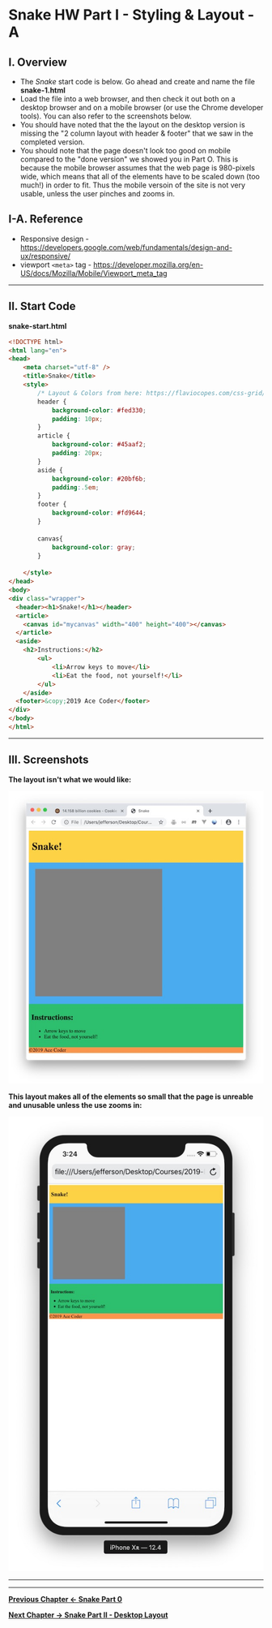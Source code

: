 # Snake HW Part I - Styling & Layout - A

## I. Overview

- The *Snake* start code is below. Go ahead and create and name the file **snake-1.html**  
- Load the file into a web browser, and then check it out both on a desktop browser and on a mobile browser (or use the Chrome developer tools). You can also refer to the screenshots below.
- You should have noted that the the layout on the desktop version is missing the "2 column layout with header & footer" that we saw in the completed version.
- You should note that the page doesn't look too good on mobile compared to the "done version" we showed you in Part O. This is because the mobile browser assumes that the web page is 980-pixels wide, which means that all of the elements have to be scaled down (too much!) in order to fit. Thus the mobile versoin of the site is not very usable, unless the user pinches and zooms in.

## I-A. Reference

- Responsive design - https://developers.google.com/web/fundamentals/design-and-ux/responsive/
- viewport `<meta>` tag - https://developer.mozilla.org/en-US/docs/Mozilla/Mobile/Viewport_meta_tag

<hr>

## II. Start Code

**snake-start.html**

```html
<!DOCTYPE html>
<html lang="en">
<head>
	<meta charset="utf-8" />
	<title>Snake</title>
	<style>
		/* Layout & Colors from here: https://flaviocopes.com/css-grid/ */
		header {
			background-color: #fed330;
			padding: 10px;
		}
		article {
			background-color: #45aaf2;
			padding: 20px;
		}
		aside {
			background-color: #20bf6b;
			padding:.5em;
		}
		footer {
			background-color: #fd9644;
		}
		
		canvas{
			background-color: gray;
		}
		
	</style>
</head>
<body>
<div class="wrapper">
  <header><h1>Snake!</h1></header>
  <article>
    <canvas id="mycanvas" width="400" height="400"></canvas>
  </article>
  <aside>
  	<h2>Instructions:</h2>
		<ul>
			<li>Arrow keys to move</li>
			<li>Eat the food, not yourself!</li>
		</ul>
	</aside>
  <footer>&copy;2019 Ace Coder</footer>
</div>
</body>
</html>

```

<hr>

## III. Screenshots

**The layout isn't what we would like:**

![Screenshot](./_images/HW-snake-7.jpg)

**This layout makes all of the elements so small that the page is unreable and unusable unless the use zooms in:**

![Screenshot](./_images/HW-snake-8.jpg)


<hr><hr>

**[Previous Chapter <- Snake Part 0](HW-snake-0.md)**

**[Next Chapter -> Snake Part II - Desktop Layout](HW-snake-2.md)**
